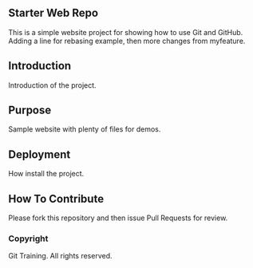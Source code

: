 ## Starter Web Repo

This is a simple website project for showing how to use Git and GitHub. Adding a line for rebasing example, then more changes from myfeature.

## Introduction 

Introduction of the project.

## Purpose

Sample website with plenty of files for demos.

## Deployment

How install the project.

## How To Contribute

Please fork this repository and then issue Pull Requests for review.

### Copyright

Git Training. All rights reserved.
